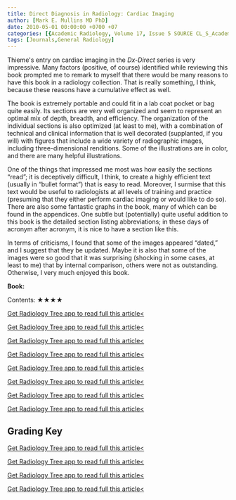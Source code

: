 ```yaml
---
title: Direct Diagnosis in Radiology: Cardiac Imaging
author: [Mark E. Mullins MD PhD]
date: 2010-05-01 00:00:00 +0700 +07
categories: [{Academic Radiology, Volume 17, Issue 5 SOURCE CL_S_AcademicRadiologyVolume17Issue5 1}]
tags: [Journals,General Radiology]
---
```

Thieme's entry on cardiac imaging in the _Dx-Direct_ series is very impressive. Many factors (positive, of course) identified while reviewing this book prompted me to remark to myself that there would be many reasons to have this book in a radiology collection. That is really something, I think, because these reasons have a cumulative effect as well.

The book is extremely portable and could fit in a lab coat pocket or bag quite easily. Its sections are very well organized and seem to represent an optimal mix of depth, breadth, and efficiency. The organization of the individual sections is also optimized (at least to me), with a combination of technical and clinical information that is well decorated (supplanted, if you will) with figures that include a wide variety of radiographic images, including three-dimensional renditions. Some of the illustrations are in color, and there are many helpful illustrations.

One of the things that impressed me most was how easily the sections “read”; it is deceptively difficult, I think, to create a highly efficient text (usually in “bullet format”) that is easy to read. Moreover, I surmise that this text would be useful to radiologists at all levels of training and practice (presuming that they either perform cardiac imaging or would like to do so). There are also some fantastic graphs in the book, many of which can be found in the appendices. One subtle but (potentially) quite useful addition to this book is the detailed section listing abbreviations; in these days of acronym after acronym, it is nice to have a section like this.

In terms of criticisms, I found that some of the images appeared “dated,” and I suggest that they be updated. Maybe it is also that some of the images were so good that it was surprising (shocking in some cases, at least to me) that by internal comparison, others were not as outstanding. Otherwise, I very much enjoyed this book.

**Book:**

Contents: ★★★★

[Get Radiology Tree app to read full this article<](https://clinicalpub.com/app)

[Get Radiology Tree app to read full this article<](https://clinicalpub.com/app)

[Get Radiology Tree app to read full this article<](https://clinicalpub.com/app)

[Get Radiology Tree app to read full this article<](https://clinicalpub.com/app)

[Get Radiology Tree app to read full this article<](https://clinicalpub.com/app)

[Get Radiology Tree app to read full this article<](https://clinicalpub.com/app)

[Get Radiology Tree app to read full this article<](https://clinicalpub.com/app)

[Get Radiology Tree app to read full this article<](https://clinicalpub.com/app)

## Grading Key

[Get Radiology Tree app to read full this article<](https://clinicalpub.com/app)

[Get Radiology Tree app to read full this article<](https://clinicalpub.com/app)

[Get Radiology Tree app to read full this article<](https://clinicalpub.com/app)

[Get Radiology Tree app to read full this article<](https://clinicalpub.com/app)